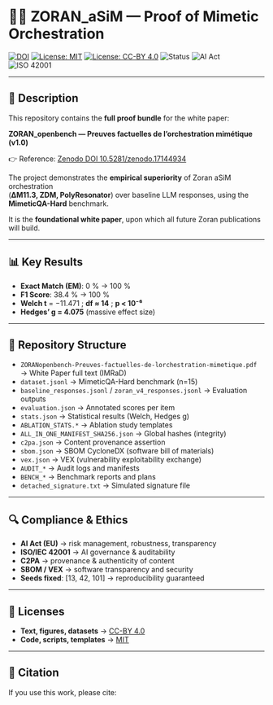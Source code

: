 # 🧠🔬 ZORAN_aSiM — Proof of Mimetic Orchestration

[![DOI](https://zenodo.org/badge/DOI/10.5281/zenodo.17144934.svg)](https://doi.org/10.5281/zenodo.17144934)
[![License: MIT](https://img.shields.io/badge/License-MIT-yellow.svg)](LICENSE)
[![License: CC-BY 4.0](https://img.shields.io/badge/License-CC--BY%204.0-blue.svg)](https://creativecommons.org/licenses/by/4.0/)
![Status](https://img.shields.io/badge/status-stable-brightgreen)
![AI Act](https://img.shields.io/badge/AI%20Act-Ready-success)
![ISO 42001](https://img.shields.io/badge/ISO%2042001-Compliant-blue)

---

## 📖 Description

This repository contains the **full proof bundle** for the white paper:

**ZORAN_openbench — Preuves factuelles de l’orchestration mimétique (v1.0)**

👉 Reference: [Zenodo DOI 10.5281/zenodo.17144934](https://doi.org/10.5281/zenodo.17144934)

The project demonstrates the **empirical superiority** of Zoran aSiM orchestration  
(**ΔM11.3, ZDM, PolyResonator**) over baseline LLM responses, using the **MimeticQA-Hard** benchmark.

It is the **foundational white paper**, upon which all future Zoran publications will build.

---

## 📊 Key Results

- **Exact Match (EM)**: 0 % → 100 %  
- **F1 Score**: 38.4 % → 100 %  
- **Welch t** = −11.471 ; **df ≈ 14** ; **p < 10⁻⁶**  
- **Hedges’ g = 4.075** (massive effect size)

---

## 📂 Repository Structure

- `ZORANopenbench-Preuves-factuelles-de-lorchestration-mimetique.pdf` → White Paper full text (IMRaD)  
- `dataset.jsonl` → MimeticQA-Hard benchmark (n=15)  
- `baseline_responses.jsonl` / `zoran_v4_responses.jsonl` → Evaluation outputs  
- `evaluation.json` → Annotated scores per item  
- `stats.json` → Statistical results (Welch, Hedges g)  
- `ABLATION_STATS.*` → Ablation study templates  
- `ALL_IN_ONE_MANIFEST_SHA256.json` → Global hashes (integrity)  
- `c2pa.json` → Content provenance assertion  
- `sbom.json` → SBOM CycloneDX (software bill of materials)  
- `vex.json` → VEX (vulnerability exploitability exchange)  
- `AUDIT_*` → Audit logs and manifests  
- `BENCH_*` → Benchmark reports and plans  
- `detached_signature.txt` → Simulated signature file

---

## 🔍 Compliance & Ethics

- **AI Act (EU)** → risk management, robustness, transparency  
- **ISO/IEC 42001** → AI governance & auditability  
- **C2PA** → provenance & authenticity of content  
- **SBOM / VEX** → software transparency and security  
- **Seeds fixed**: [13, 42, 101] → reproducibility guaranteed  

---

## 🔐 Licenses

- **Text, figures, datasets** → [CC-BY 4.0](https://creativecommons.org/licenses/by/4.0/)  
- **Code, scripts, templates** → [MIT](LICENSE)

---

## 📌 Citation

If you use this work, please cite:

